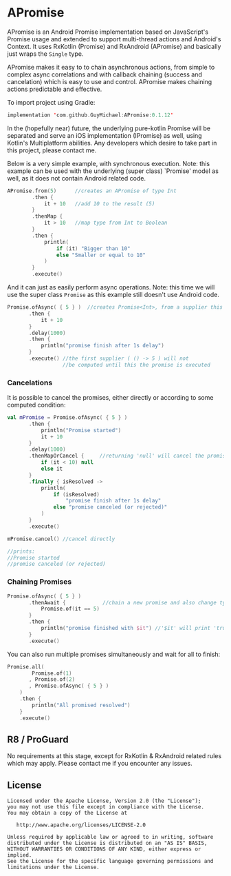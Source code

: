 APromise
=====

APromise is an Android Promise implementation based on JavaScript's Promise usage 
and extended to support multi-thread actions and Android's Context.
It uses RxKotlin (Promise) and RxAndroid (APromise) and basically just wraps the `Single` type.

APromise makes it easy to to chain asynchronous actions, from simple to complex async correlations
and with callback chaining (success and cancelation) which is easy to use and control.
APromise makes chaining actions predictable and effective.

To import project using Gradle:
```kotlin
implementation 'com.github.GuyMichael:APromise:0.1.12'
``` 

In the (hopefully near) future, the underlying pure-kotlin Promise will
be separated and serve an iOS implementation (IPromise) as well, 
using Kotlin's Multiplatform abilities. 
Any developers which desire to take part in this project, please contact me. 

Below is a very simple example, with synchronous execution. 
Note: this example can be used with the underlying (super class) `Promise' model as well, 
as it does not contain Android related code.

```kotlin
APromise.from(5)      //creates an APromise of type Int
        .then {
            it + 10   //add 10 to the result (5)
        }
        .thenMap {
            it > 10   //map type from Int to Boolean
        }
        .then {
            println(
                if (it) "Bigger than 10"
                else "Smaller or equal to 10"
            )
        }
        .execute()
```


And it can just as easily perform async operations.
Note: this time we will use the super class `Promise` as
this example still doesn't use Android code.

```kotlin
Promise.ofAsync( { 5 } )  //creates Promise<Int>, from a supplier this time
       .then {
           it + 10
       }
       .delay(1000)
       .then {
           println("promise finish after 1s delay")
       }
       .execute() //the first supplier ( () -> 5 ) will not
                  //be computed until this the promise is executed
```


### Cancelations

It is possible to cancel the promises, either directly or according to
some computed condition:

```kotlin
val mPromise = Promise.ofAsync( { 5 } )
       .then {
           println("Promise started")
           it + 10
       }
       .delay(1000)
       .thenMapOrCancel {     //returning 'null' will cancel the promise
           if (it < 10) null
           else it
       }
       .finally { isResolved ->
           println(
               if (isResolved)
                   "promise finish after 1s delay"
               else "promise canceled (or rejected)"
           )
       }
       .execute()

mPromise.cancel() //cancel directly

//prints:
//Promise started
//promise canceled (or rejected)
```


### Chaining Promises

```kotlin
Promise.ofAsync( { 5 } )
       .thenAwait {            //chain a new promise and also change type to Boolean
           Promise.of(it == 5)
       }
       .then {
           println("promise finished with $it") //'$it' will print 'true' 
       }
       .execute()
```

You can also run multiple promises simultaneously and wait for all to finish:
```kotlin
Promise.all(
        Promise.of(1)
       , Promise.of(2)
       , Promise.ofAsync( { 5 } )
    )
    .then {
        println("All promised resolved")
    }
    .execute() 
```

R8 / ProGuard
--------

No requirements at this stage, except for RxKotlin & RxAndroid related rules
which may apply.
Please contact me if you encounter any issues.


License
--------

    Licensed under the Apache License, Version 2.0 (the "License");
    you may not use this file except in compliance with the License.
    You may obtain a copy of the License at

       http://www.apache.org/licenses/LICENSE-2.0

    Unless required by applicable law or agreed to in writing, software
    distributed under the License is distributed on an "AS IS" BASIS,
    WITHOUT WARRANTIES OR CONDITIONS OF ANY KIND, either express or implied.
    See the License for the specific language governing permissions and
    limitations under the License.

